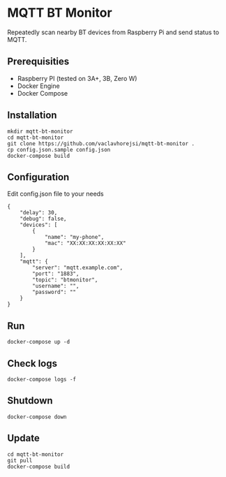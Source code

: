 # **MQTT BT Monitor**

Repeatedly scan nearby BT devices from Raspberry Pi and send status to MQTT.

## **Prerequisities**
* Raspberry PI (tested on 3A+, 3B, Zero W)
* Docker Engine
* Docker Compose

## **Installation**
```
mkdir mqtt-bt-monitor
cd mqtt-bt-monitor
git clone https://github.com/vaclavhorejsi/mqtt-bt-monitor .
cp config.json.sample config.json
docker-compose build
```

## **Configuration**
Edit config.json file to your needs
```
{
    "delay": 30,
    "debug": false,
    "devices": [
        {
            "name": "my-phone",
            "mac": "XX:XX:XX:XX:XX:XX"
        }
    ],
    "mqtt": {
        "server": "mqtt.example.com",
        "port": "1883",
        "topic": "btmonitor",
        "username": "",
        "password": ""
    }
}
```

## **Run**
```
docker-compose up -d
```

## **Check logs**
```
docker-compose logs -f
```

## **Shutdown**
```
docker-compose down
```

## **Update**
```
cd mqtt-bt-monitor
git pull
docker-compose build
```
